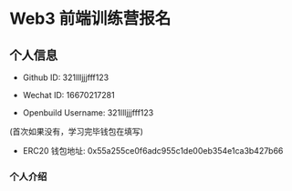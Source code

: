 # Web3 前端训练营报名

## 个人信息

* Github ID: 321llljjjfff123

* Wechat ID: 16670217281

* Openbuild Username: 321llljjjfff123

(首次如果没有，学习完毕钱包在填写)

* ERC20 钱包地址: 0x55a255ce0f6adc955c1de00eb354e1ca3b427b66

### 个人介绍


